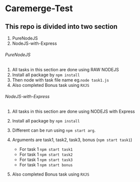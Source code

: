 # Caremerge-Test
## This repo is divided into two section
1. PureNodeJS
2. NodeJS-with-Express

###### PureNodeJS
1. All tasks in this section are done using RAW NODEJS 
2. Install all package by `npm install`
3. Then node with task file name eg.`node task1.js`
4. Also completed Bonus task using `RXJS`  



###### NodeJS-with-Express
1. All tasks in this section are done using NODEJS with Express 
2. Install all package by `npm install`
3. Different can be run using `npm start arg`.

4. Arguments are task1, task2, task3, bonus  (`npm start task1`)
    - For task 1  `npm start task1`
    - For task 1  `npm start task2`
    - For task 1  `npm start task3`
    - For task 1  `npm start bonus`
    
5. Also completed Bonus task using `RXJS`